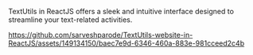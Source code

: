 TextUtils in ReactJS offers a sleek and intuitive interface designed to streamline your text-related activities.


https://github.com/sarveshparode/TextUtils-website-in-ReactJS/assets/149134150/baec7e9d-6346-460a-883e-981cceed2c4b


